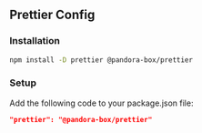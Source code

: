 ## Prettier Config

### Installation
```bash
npm install -D prettier @pandora-box/prettier
```

### Setup
Add the following code to your package.json file:
```json
"prettier": "@pandora-box/prettier"
```